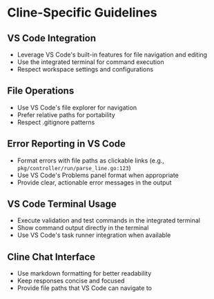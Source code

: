 # Cline-Specific Guidelines

## VS Code Integration

- Leverage VS Code's built-in features for file navigation and editing
- Use the integrated terminal for command execution
- Respect workspace settings and configurations

## File Operations

- Use VS Code's file explorer for navigation
- Prefer relative paths for portability
- Respect .gitignore patterns

## Error Reporting in VS Code

- Format errors with file paths as clickable links (e.g., `pkg/controller/run/parse_line.go:123`)
- Use VS Code's Problems panel format when appropriate
- Provide clear, actionable error messages in the output

## VS Code Terminal Usage

- Execute validation and test commands in the integrated terminal
- Show command output directly in the terminal
- Use VS Code's task runner integration when available

## Cline Chat Interface

- Use markdown formatting for better readability
- Keep responses concise and focused
- Provide file paths that VS Code can navigate to